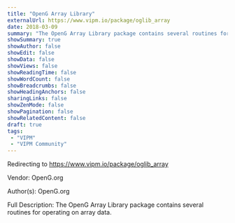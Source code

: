 ```yaml
---
title: "OpenG Array Library"
externalUrl: https://www.vipm.io/package/oglib_array
date: 2018-03-09
summary: "The OpenG Array Library package contains several routines for operating on array data."
showSummary: true
showAuthor: false
showEdit: false
showData: false
showViews: false
showReadingTime: false
showWordCount: false
showBreadcrumbs: false
showHeadingAnchors: false
sharingLinks: false
showZenMode: false
showPagination: false
showRelatedContent: false
draft: true
tags:
 - "VIPM"
 - "VIPM Community"
---
```


Redirecting to https://www.vipm.io/package/oglib_array

Vendor: OpenG.org

Author(s): OpenG.org
 
Full Description:
The OpenG Array Library package contains several routines for operating on array data.